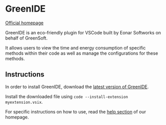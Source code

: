# GreenIDE
[Official homepage](https://sites.google.com/view/eonar/greenide)

GreenIDE is an eco-friendly plugin for VSCode built by Eonar Softworks on behalf of GreenSoft.

It allows users to view the time and energy consumption of specific methods within their code as well as 
manage the configurations for these methods.

## Instructions
In order to install GreenIDE, download the 
[latest version of GreenIDE](https://drive.google.com/file/d/10HPE-9hsGQCsyXlGjxFhBHA7fYD9QPvR/view).

Install the downloaded file using `code --install-extension myextension.vsix`.

For specific instructions on how to use, read the [help section](https://sites.google.com/view/eonar/help) of our homepage.
